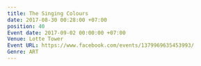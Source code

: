 ```yaml
---
title: The Singing Colours
date: 2017-08-30 00:28:00 +07:00
position: 40
Event date: 2017-09-02 00:00:00 +07:00
Venue: Lotte Tower
Event URL: https://www.facebook.com/events/1379969635453993/
Genre: ART
---
```


